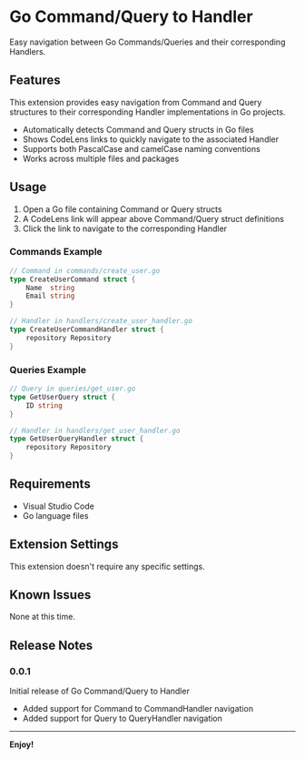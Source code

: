 # Go Command/Query to Handler

Easy navigation between Go Commands/Queries and their corresponding Handlers.

## Features

This extension provides easy navigation from Command and Query structures to their corresponding Handler implementations in Go projects.

- Automatically detects Command and Query structs in Go files
- Shows CodeLens links to quickly navigate to the associated Handler
- Supports both PascalCase and camelCase naming conventions
- Works across multiple files and packages

## Usage

1. Open a Go file containing Command or Query structs
2. A CodeLens link will appear above Command/Query struct definitions
3. Click the link to navigate to the corresponding Handler

### Commands Example

```go
// Command in commands/create_user.go
type CreateUserCommand struct {
    Name  string
    Email string
}

// Handler in handlers/create_user_handler.go
type CreateUserCommandHandler struct {
    repository Repository
}
```

### Queries Example

```go
// Query in queries/get_user.go
type GetUserQuery struct {
    ID string
}

// Handler in handlers/get_user_handler.go
type GetUserQueryHandler struct {
    repository Repository
}
```

## Requirements

- Visual Studio Code
- Go language files

## Extension Settings

This extension doesn't require any specific settings.

## Known Issues

None at this time.

## Release Notes

### 0.0.1

Initial release of Go Command/Query to Handler
- Added support for Command to CommandHandler navigation
- Added support for Query to QueryHandler navigation

---

**Enjoy!**
